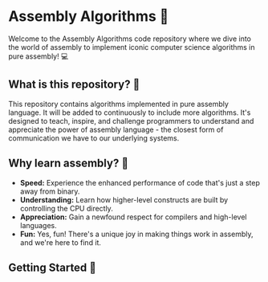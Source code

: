 # Assembly Algorithms :rocket:
Welcome to the Assembly Algorithms code repository where we dive into the world of assembly to implement iconic computer science algorithms in pure assembly! :computer:

## What is this repository? :mag_right:

This repository contains algorithms implemented in pure assembly language. It will be added to continuously to include more algorithms. It's designed to teach, inspire, and challenge programmers to understand and appreciate the power of assembly language - the closest form of communication we have to our underlying systems.

## Why learn assembly? :thinking:

- **Speed:** Experience the enhanced performance of code that's just a step away from binary.
- **Understanding:** Learn how higher-level constructs are built by controlling the CPU directly.
- **Appreciation:** Gain a newfound respect for compilers and high-level languages.
- **Fun:** Yes, fun! There's a unique joy in making things work in assembly, and we're here to find it.

## Getting Started :runner:
